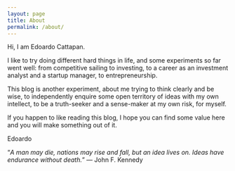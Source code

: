 ```yaml
---
layout: page
title: About
permalink: /about/
---
```


Hi, I am Edoardo Cattapan.

I like to try doing different hard things in life, and some experiments so far went well: from competitive sailing to investing, to a career as an investment analyst and a startup manager, to entrepreneurship.

This blog is another experiment, about me trying to think clearly and be wise, to independently enquire some open territory of ideas with my own intellect, to be a truth-seeker and a sense-maker at my own risk, for myself.

If you happen to like reading this blog, I hope you can find some value here and you will make something out of it.

Edoardo


“*A man may die, nations may rise and fall, but an idea lives on. Ideas have endurance without death.*” ― John F. Kennedy
